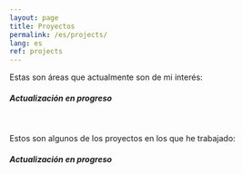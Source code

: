 ```yaml
---
layout: page
title: Proyectos
permalink: /es/projects/
lang: es
ref: projects
---
```


Estas son áreas que actualmente son de mi interés:

##### Actualización en progreso

<br>

Estos son algunos de los proyectos en los que he trabajado:

##### Actualización en progreso
